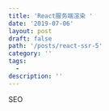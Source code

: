 ```yaml
---
title: 'React服务端渲染 '
date: '2019-07-06'
layout: post
draft: false
path: '/posts/react-ssr-5'
category: ''
tags:
  -
description: ''
---
```


SEO
